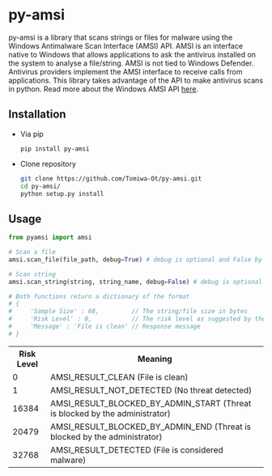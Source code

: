 # py-amsi

py-amsi is a library that scans strings or files for malware using the Windows
Antimalware Scan Interface (AMSI) API. AMSI is an interface native to Windows 
that allows applications to ask the antivirus installed on the system
to analyse a file/string. AMSI is not tied to Windows Defender. Antivirus
providers implement the AMSI interface to receive calls from applications.
This library takes advantage of the API to make antivirus scans in python.
Read more about the Windows AMSI API [here](https://learn.microsoft.com/en-us/windows/win32/amsi/antimalware-scan-interface-portal).

## Installation
- Via pip
  
  ```
  pip install py-amsi
  ```
- Clone repository

  ```bash
  git clone https://github.com/Tomiwa-Ot/py-amsi.git
  cd py-amsi/
  python setup.py install
  ```

## Usage
```python
from pyamsi import amsi

# Scan a file
amsi.scan_file(file_path, debug=True) # debug is optional and False by default

# Scan string
amsi.scan_string(string, string_name, debug=False) # debug is optional and False by default

# Both functions return a dictionary of the format
# {
#     'Sample Size' : 68,         // The string/file size in bytes
#     'Risk Level' : 0,           // The risk level as suggested by the antivirus
#     'Message' : 'File is clean' // Response message
# }
```

<table>
    <tr>
        <th>Risk Level</th>
        <th>Meaning</th>
    </tr>
    <tr>
        <td>0</td>
        <td>AMSI_RESULT_CLEAN (File is clean)</td>
    </tr>
    <tr>
        <td>1</td>
        <td>AMSI_RESULT_NOT_DETECTED (No threat detected)</td>
    </tr>
    <tr>
        <td>16384</td>
        <td>AMSI_RESULT_BLOCKED_BY_ADMIN_START (Threat is blocked by the administrator)</td>
    </tr>
    <tr>
        <td>20479</td>
        <td>AMSI_RESULT_BLOCKED_BY_ADMIN_END (Threat is blocked by the administrator)</td>
    </tr>
    <tr>
        <td>32768</td>
        <td>AMSI_RESULT_DETECTED (File is considered malware)</td>
    </tr>
</table>
